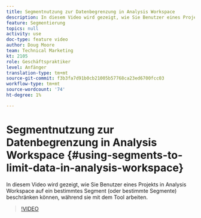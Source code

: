 ```yaml
---
title: Segmentnutzung zur Datenbegrenzung in Analysis Workspace
description: In diesem Video wird gezeigt, wie Sie Benutzer eines Projekts in Analysis Workspace auf ein bestimmtes Segment (oder bestimmte Segmente) beschränken können, während sie mit dem Tool arbeiten.
feature: Segmentierung
topics: null
activity: use
doc-type: feature video
author: Doug Moore
team: Technical Marketing
kt: 2105
role: Geschäftspraktiker
level: Anfänger
translation-type: tm+mt
source-git-commit: f3b3fa7d91b0cb21005b57768ca23ed6700fcc03
workflow-type: tm+mt
source-wordcount: '74'
ht-degree: 1%

---
```



# Segmentnutzung zur Datenbegrenzung in Analysis Workspace {#using-segments-to-limit-data-in-analysis-workspace}

In diesem Video wird gezeigt, wie Sie Benutzer eines Projekts in Analysis Workspace auf ein bestimmtes Segment (oder bestimmte Segmente) beschränken können, während sie mit dem Tool arbeiten.

>[!VIDEO](https://video.tv.adobe.com/v/24038/?quality=12)